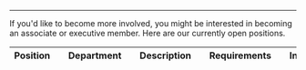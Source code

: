 ---

If you'd like to become more involved, you might be interested in becoming an associate or executive member. Here are our currently open positions.

| Position |     | Department |     | Description |     | Requirements |     | Instructions |
| -------- | --- | ---------- | --- | ----------- | --- | ------------ | --- | ------------ |

